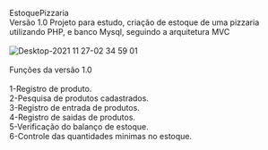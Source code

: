 EstoquePizzaria<br>
Versão 1.0
Projeto para estudo, criação de estoque de uma pizzaria utilizando PHP, e banco Mysql, seguindo a arquitetura MVC<br><br>
![Desktop-2021 11 27-02 34 59 01](https://user-images.githubusercontent.com/56895412/143669652-a7a4c37e-fd85-49ef-9e42-c3c83fb72158.gif)
<br><br>
Funções da versão 1.0<br><br>
1-Registro de produto.<br>
2-Pesquisa de produtos cadastrados.<br>
3-Registro de entrada de produtos.<br>
4-Registro de saidas de produtos.<br>
5-Verificação do balanço de estoque.<br>
6-Controle das quantidades minimas no estoque.<br>

